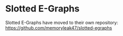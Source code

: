 Slotted E-Graphs
================

Slotted E-Graphs have moved to their own repository: https://github.com/memoryleak47/slotted-egraphs
